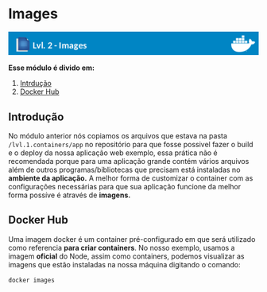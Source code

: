 # Images

![Banner Docker](../assets/docker-banner-2.jpg)

**Esse módulo é divido em:**

1. [Intrdução](#introdução)
2. [Docker Hub](#docker-Hub)


## Introdução

No módulo anterior nós copiamos os arquivos que estava na pasta ``/lvl.1.containers/app`` no repositório para que fosse possivel fazer o build e o deploy da nossa aplicação web exemplo, essa prática não é recomendada porque para uma aplicação grande contém vários arquivos além de outros programas/bibliotecas que precisam está instaladas no **ambiente da aplicação.** A melhor forma de customizar o container com as configurações necessárias para que sua aplicação funcione da melhor forma possíve é através de **imagens.**

## Docker Hub
Uma imagem docker é um container pré-configurado em que será utilizado como referencia **para criar containers**. No nosso exemplo, usamos a imagem **oficial** do Node, assim como containers, podemos visualizar as imagens que estão instaladas na nossa máquina digitando o comando:

```
docker images
```
